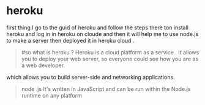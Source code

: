 # heroku 
first thing I go to the guid of heroku and follow the steps there ton install
heroku and log in in heroku on cloude and then it will help me to use 
node.js to make a server then deployed it in heroku cloud .

> #so what is heroku ?
 Heroku is a cloud platform as a service . 
 It allows you to deploy your web server, so everyone could see how  you are as a web developer.
 
  
   which allows you to build server-side and networking applications. 
  >node .js It's written in JavaScript and can be run within the Node.js runtime on any platform
